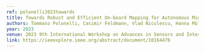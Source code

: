 ```yaml
---
ref: polonelli2023towards
title: Towards Robust and Efficient On-board Mapping for Autonomous Miniaturized UAVs
authors: Tommaso Polonelli, Casimir Feldmann, Vlad Niculescu, Hanna Müller, Michele Magno, Luca Benini
year: 2023
venue: 2023 9th International Workshop on Advances in Sensors and Interfaces (IWASI)
link: https://ieeexplore.ieee.org/abstract/document/10164476
---
```

